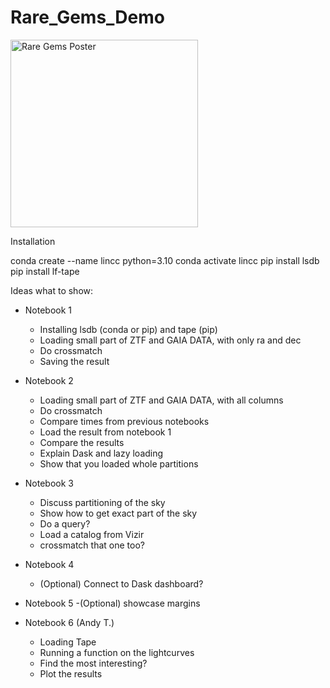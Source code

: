 # Rare_Gems_Demo

<img src="https://github.com/lincc-frameworks/Rare_Gems_Demo/assets/12860669/6ddcd206-d962-4d9f-8937-b6a6dbd31adc" alt="Rare Gems Poster" width="300">



Installation 

conda create --name lincc python=3.10
conda activate lincc
pip install lsdb
pip install lf-tape

Ideas what to show:

- Notebook 1
  - Installing lsdb (conda or pip) and tape (pip) 
  - Loading small part of ZTF and GAIA DATA, with only ra and dec
  - Do crossmatch
  - Saving the result
    
- Notebook 2
  - Loading small part of ZTF and GAIA DATA, with all columns
  - Do crossmatch
  - Compare times from previous notebooks
  - Load the result from notebook 1
  - Compare the results
  - Explain Dask and lazy loading
  - Show that you loaded whole partitions
    
 - Notebook 3
   - Discuss partitioning of the sky
   - Show how to get exact part of the sky
   - Do a query?   
   - Load a catalog from Vizir
   - crossmatch that one too?
    
- Notebook 4
  - (Optional) Connect to Dask dashboard?

- Notebook 5
  -(Optional) showcase margins

- Notebook 6 (Andy T.)
  - Loading Tape
  - Running a function on the lightcurves
  - Find the most interesting?
  - Plot the results
